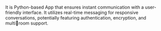 It is Python-based App that ensures instant communication with a user-friendly interface. It utilizes real-time messaging for responsive conversations, potentially featuring authentication, encryption, and multiroom support.
